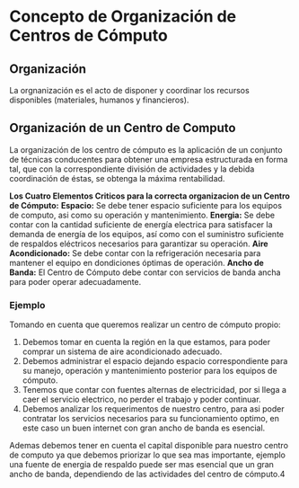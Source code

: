 # Concepto de Organización de Centros de Cómputo
## Organización
La orgnanización es el acto de disponer y coordinar los recursos disponibles (materiales, humanos y financieros).

## Organización de un Centro de Computo
La organización  de  los centro de cómputo es la aplicación de un conjunto de técnicas conducentes para obtener una empresa estructurada en forma tal, que con la correspondiente división de actividades y la debida coordinación de éstas, se obtenga la máxima rentabilidad.
 
**Los Cuatro Elementos Criticos para la correcta organizacion de un Centro de Cómputo:**
**Espacio:** Se debe tener espacio suficiente para los equipos de computo, asi como su operación y mantenimiento.
**Energia:** Se debe contar con la cantidad suficiente de energía electrica para satisfacer la demanda de energía de los equipos, así como con el suministro suficiente de respaldos eléctricos necesarios para garantizar su operación.
**Aire Acondicionado:** Se debe contar con la refrigeración necesaria para mantener el equipo en dondiciones óptimas de operación.
**Ancho de Banda:** El Centro de Cómputo debe contar con servicios de banda ancha para poder operar adecuadamente.

### Ejemplo
Tomando en cuenta que queremos realizar un centro de cómputo propio:
1. Debemos tomar en cuenta la región en la que estamos, para poder comprar un sistema de aire acondicionado adecuado.
2. Debemos administrar el espacio dejando espacio correspondiente para su manejo, operación y mantenimiento posterior para los equipos de cómputo.
3. Tenemos que contar con fuentes alternas de electricidad, por si llega a caer el servicio electrico, no perder el trabajo y poder continuar.
4. Debemos analizar los requerimentos de nuestro centro, para asi poder contratar los servicios necesarios para su funcionamiento optimo, en este caso un buen internet con gran ancho de banda es esencial.

Ademas debemos tener en cuenta el capital disponible para nuestro centro de computo ya que debemos priorizar lo que sea mas importante, ejemplo una fuente de energia de respaldo puede ser mas esencial que un gran ancho de banda, dependiendo de las actividades del centro de cómputo.4
